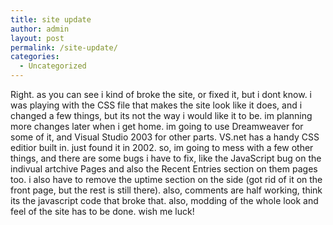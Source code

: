 ```yaml
---
title: site update
author: admin
layout: post
permalink: /site-update/
categories:
  - Uncategorized
---
```

Right. as you can see i kind of broke the site, or fixed it, but i dont know. i was playing with the CSS file that makes the site look like it does, and i changed a few things, but its not the way i would like it to be. im planning more changes later when i get home. im going to use Dreamweaver for some of it, and Visual Studio 2003 for other parts. VS.net has a handy CSS editior built in. just found it in 2002. so, im going to mess with a few other things, and there are some bugs i have to fix, like the JavaScript bug on the indivual artchive Pages and also the Recent Entries section on them pages too. i also have to remove the uptime section on the side (got rid of it on the front page, but the rest is still there). also, comments are half working, think its the javascript code that broke that. also, modding of the whole look and feel of the site has to be done. wish me luck!